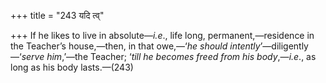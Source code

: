 +++
title = "243 यदि त्व्"

+++
If he likes to live in absolute—*i.e*., life long, permanent,—residence
in the Teacher’s house,—then, in that owe,—‘*he should
intently*’—diligently—‘*serve him*,’—the Teacher; ‘*till he becomes
freed from his body*,—*i.e*., as long as his body lasts.—(243)


